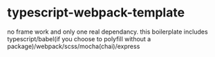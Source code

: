 # typescript-webpack-template
no frame work and only one real dependancy.  this boilerplate includes typescript/babel(if you choose to polyfill without a package)/webpack/scss/mocha(chai)/express
